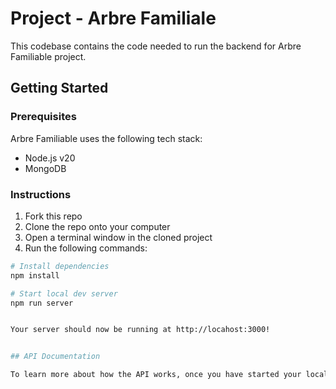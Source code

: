 # Project - Arbre Familiale

This codebase contains the code needed to run the backend for Arbre Familiable project.

## Getting Started

### Prerequisites

Arbre Familiable uses the following tech stack:

- Node.js v20
- MongoDB 

### Instructions

1. Fork this repo
1. Clone the repo onto your computer
1. Open a terminal window in the cloned project
1. Run the following commands:

```bash
# Install dependencies
npm install

# Start local dev server
npm run server


Your server should now be running at http://locahost:3000!


## API Documentation

To learn more about how the API works, once you have started your local environment, you can visit: http://localhost:3000/api/v1/api-docs
